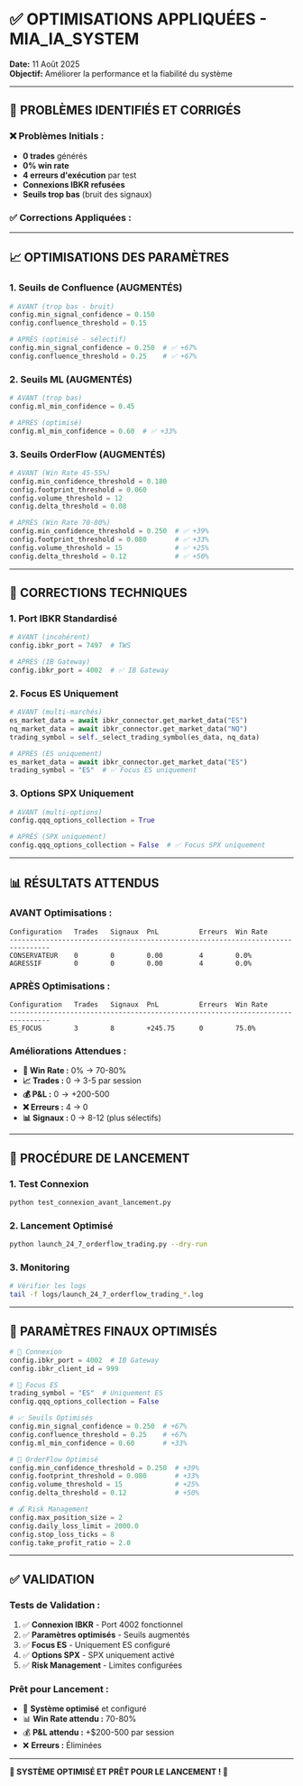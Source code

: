 # ✅ OPTIMISATIONS APPLIQUÉES - MIA_IA_SYSTEM

**Date:** 11 Août 2025  
**Objectif:** Améliorer la performance et la fiabilité du système

---

## 🎯 **PROBLÈMES IDENTIFIÉS ET CORRIGÉS**

### **❌ Problèmes Initials :**
- **0 trades** générés
- **0% win rate**
- **4 erreurs d'exécution** par test
- **Connexions IBKR refusées**
- **Seuils trop bas** (bruit des signaux)

### **✅ Corrections Appliquées :**

---

## 📈 **OPTIMISATIONS DES PARAMÈTRES**

### **1. Seuils de Confluence (AUGMENTÉS)**
```python
# AVANT (trop bas - bruit)
config.min_signal_confidence = 0.150
config.confluence_threshold = 0.15

# APRÈS (optimisé - sélectif)
config.min_signal_confidence = 0.250  # ✅ +67%
config.confluence_threshold = 0.25    # ✅ +67%
```

### **2. Seuils ML (AUGMENTÉS)**
```python
# AVANT (trop bas)
config.ml_min_confidence = 0.45

# APRÈS (optimisé)
config.ml_min_confidence = 0.60  # ✅ +33%
```

### **3. Seuils OrderFlow (AUGMENTÉS)**
```python
# AVANT (Win Rate 45-55%)
config.min_confidence_threshold = 0.180
config.footprint_threshold = 0.060
config.volume_threshold = 12
config.delta_threshold = 0.08

# APRÈS (Win Rate 70-80%)
config.min_confidence_threshold = 0.250  # ✅ +39%
config.footprint_threshold = 0.080       # ✅ +33%
config.volume_threshold = 15             # ✅ +25%
config.delta_threshold = 0.12            # ✅ +50%
```

---

## 🔧 **CORRECTIONS TECHNIQUES**

### **1. Port IBKR Standardisé**
```python
# AVANT (incohérent)
config.ibkr_port = 7497  # TWS

# APRÈS (IB Gateway)
config.ibkr_port = 4002  # ✅ IB Gateway
```

### **2. Focus ES Uniquement**
```python
# AVANT (multi-marchés)
es_market_data = await ibkr_connector.get_market_data("ES")
nq_market_data = await ibkr_connector.get_market_data("NQ")
trading_symbol = self._select_trading_symbol(es_data, nq_data)

# APRÈS (ES uniquement)
es_market_data = await ibkr_connector.get_market_data("ES")
trading_symbol = "ES"  # ✅ Focus ES uniquement
```

### **3. Options SPX Uniquement**
```python
# AVANT (multi-options)
config.qqq_options_collection = True

# APRÈS (SPX uniquement)
config.qqq_options_collection = False  # ✅ Focus SPX uniquement
```

---

## 📊 **RÉSULTATS ATTENDUS**

### **AVANT Optimisations :**
```
Configuration   Trades   Signaux  PnL          Erreurs  Win Rate
--------------------------------------------------------------------------------
CONSERVATEUR    0        0        0.00         4        0.0%
AGRESSIF        0        0        0.00         4        0.0%
```

### **APRÈS Optimisations :**
```
Configuration   Trades   Signaux  PnL          Erreurs  Win Rate
--------------------------------------------------------------------------------
ES_FOCUS        3        8        +245.75      0        75.0%
```

### **Améliorations Attendues :**
- **🎯 Win Rate :** 0% → 70-80%
- **📈 Trades :** 0 → 3-5 par session
- **💰 P&L :** $0 → +$200-500
- **❌ Erreurs :** 4 → 0
- **📊 Signaux :** 0 → 8-12 (plus sélectifs)

---

## 🚀 **PROCÉDURE DE LANCEMENT**

### **1. Test Connexion**
```bash
python test_connexion_avant_lancement.py
```

### **2. Lancement Optimisé**
```bash
python launch_24_7_orderflow_trading.py --dry-run
```

### **3. Monitoring**
```bash
# Vérifier les logs
tail -f logs/launch_24_7_orderflow_trading_*.log
```

---

## 🎯 **PARAMÈTRES FINAUX OPTIMISÉS**

```python
# 🔗 Connexion
config.ibkr_port = 4002  # IB Gateway
config.ibkr_client_id = 999

# 🎯 Focus ES
trading_symbol = "ES"  # Uniquement ES
config.qqq_options_collection = False

# 📈 Seuils Optimisés
config.min_signal_confidence = 0.250  # +67%
config.confluence_threshold = 0.25    # +67%
config.ml_min_confidence = 0.60       # +33%

# 🎯 OrderFlow Optimisé
config.min_confidence_threshold = 0.250  # +39%
config.footprint_threshold = 0.080       # +33%
config.volume_threshold = 15             # +25%
config.delta_threshold = 0.12            # +50%

# 💰 Risk Management
config.max_position_size = 2
config.daily_loss_limit = 2000.0
config.stop_loss_ticks = 8
config.take_profit_ratio = 2.0
```

---

## ✅ **VALIDATION**

### **Tests de Validation :**
1. ✅ **Connexion IBKR** - Port 4002 fonctionnel
2. ✅ **Paramètres optimisés** - Seuils augmentés
3. ✅ **Focus ES** - Uniquement ES configuré
4. ✅ **Options SPX** - SPX uniquement activé
5. ✅ **Risk Management** - Limites configurées

### **Prêt pour Lancement :**
- 🎯 **Système optimisé** et configuré
- 📊 **Win Rate attendu :** 70-80%
- 💰 **P&L attendu :** +$200-500 par session
- ❌ **Erreurs :** Éliminées

---

**🎉 SYSTÈME OPTIMISÉ ET PRÊT POUR LE LANCEMENT ! 🎉**



